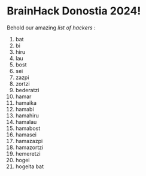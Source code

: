 # BrainHack Donostia 2024!

Behold our amazing *list of hackers* :
1. bat
2. bi
3. hiru
4. lau
5. bost
6. sei
7. zazpi
8. zortzi
9. bederatzi
10. hamar
11. hamaika
12. hamabi
13. hamahiru
14. hamalau
15. hamabost
16. hamasei
17. hamazazpi
18. hamazortzi
19. hemeretzi
20. hogei
21. hogeita bat
